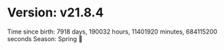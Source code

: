 # Version: v21.8.4
Time since birth: 7918 days, 190032 hours, 11401920 minutes, 684115200 seconds
Season: Spring 🌸
